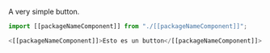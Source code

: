 A very simple button.

```jsx
import [[packageNameComponent]] from "./[[packageNameComponent]]";

<[[packageNameComponent]]>Esto es un button</[[packageNameComponent]]>
```